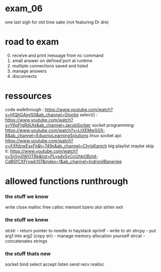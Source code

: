 # exam_06
one last sigh for old time sake (not featuring Dr dre)

# road to exam
0. receive and print message from nc command
1. small answer on defined port at runtime
2. multiple connections saved and listed
3. manage answers
4. disconnects

# ressources
code walkthrough : https://www.youtube.com/watch?v=hfQhGAinjS0&ab_channel=Glootie
select() : https://www.youtube.com/watch?v=Y6pFtgRdUts&ab_channel=JacobSorber
socket programming: https://www.youtube.com/watch?v=LtXEMwSG5-8&ab_channel=EduonixLearningSolutions
linux socket api: https://www.youtube.com/watch?v=XXfdzwEsxFk&t=749s&ab_channel=ChrisKanich
big playlist maybe skip it: https://www.youtube.com/watch?v=SrGyi0WOTBk&list=PLysdvSvCcUhbOBztd-CdB5fCXFrvwk107&index=1&ab_channel=IndronilBanerjee


# allowed functions runthrough
### the stuff we know
write
close
malloc
free
calloc
memset
bzero
atoi
strlen
exit

### the stuff we knew
strstr - return pointer to needle in haystack
sprintf - write to str
strcpy - put arg1 into arg2 (copy str) - manage memory allocation yourself
strcat - concatenates strings

### the stuff thats new
socket
bind
select
accept
listen
send
recv
realloc